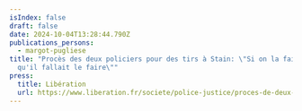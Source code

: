 ```yaml
---
isIndex: false
draft: false
date: 2024-10-04T13:28:44.790Z
publications_persons:
  - margot-pugliese
title: "Procès des deux policiers pour des tirs à Stain: \"Si on la fait c'est
  qu'il fallait le faire\""
press:
  title: Libération
  url: https://www.liberation.fr/societe/police-justice/proces-de-deux-policiers-pour-des-tirs-a-stains-si-on-la-fait-cest-quil-fallait-le-faire-20241004_62PUXDU6LZHCDGNNRXXG5EVNDY/?datawallToken=GFT-c835dc2cb731b6d25cc7905311f5f8a6
---
```

